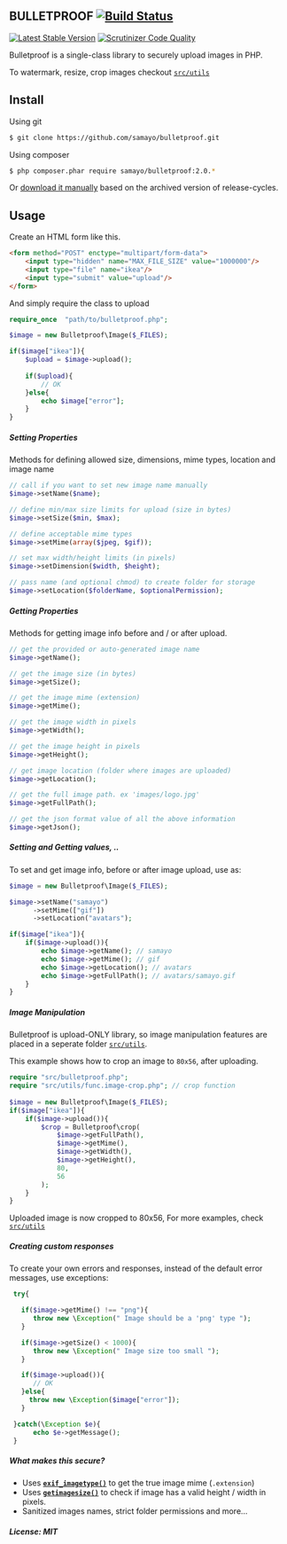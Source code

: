 ## BULLETPROOF [![Build Status](https://travis-ci.org/samayo/bulletproof.svg?branch=master)](https://travis-ci.org/samayo/bulletproof.svg?branch=master)

[![Latest Stable Version](https://poser.pugx.org/samayo/bulletproof/v/stable.svg)](https://packagist.org/packages/bullet-proof/image-uploader) [![Scrutinizer Code Quality](https://scrutinizer-ci.com/g/samayo/bulletproof/badges/quality-score.png?b=master)](https://scrutinizer-ci.com/g/samayo/bulletproof/?branch=master)


Bulletproof is a single-class library to securely upload images in PHP.    

To watermark, resize, crop images checkout [`src/utils`][utils]

Install
-----

Using git
```bash
$ git clone https://github.com/samayo/bulletproof.git
```
Using composer
````bash
$ php composer.phar require samayo/bulletproof:2.0.*
````
Or [download it manually][bulletproof_archive] based on the archived version of release-cycles.

Usage
-----

Create an HTML form like this. 
````html
<form method="POST" enctype="multipart/form-data">
	<input type="hidden" name="MAX_FILE_SIZE" value="1000000"/>
	<input type="file" name="ikea"/>
	<input type="submit" value="upload"/>
</form>
````
And simply require the class to upload
```php 
require_once  "path/to/bulletproof.php";

$image = new Bulletproof\Image($_FILES);

if($image["ikea"]){
	$upload = $image->upload(); 
	
	if($upload){
		// OK
	}else{
		echo $image["error"]; 
	}
}
```
##### Setting Properties
Methods for defining allowed size, dimensions, mime types, location and image name
````php  
// call if you want to set new image name manually
$image->setName($name); 

// define min/max size limits for upload (size in bytes) 
$image->setSize($min, $max); 

// define acceptable mime types
$image->setMime(array($jpeg, $gif));  

// set max width/height limits (in pixels)
$image->setDimension($width, $height); 

// pass name (and optional chmod) to create folder for storage
$image->setLocation($folderName, $optionalPermission);  
````

##### Getting Properties
Methods for getting image info before and / or after upload. 
````php 
// get the provided or auto-generated image name
$image->getName();

// get the image size (in bytes)
$image->getSize();

// get the image mime (extension)
$image->getMime();

// get the image width in pixels
$image->getWidth();

// get the image height in pixels
$image->getHeight();

// get image location (folder where images are uploaded)
$image->getLocation();

// get the full image path. ex 'images/logo.jpg'
$image->getFullPath();

// get the json format value of all the above information
$image->getJson();
````
##### Setting and Getting values, .. 
To set and get image info, before or after image upload, use as: 
````php 
$image = new Bulletproof\Image($_FILES);

$image->setName("samayo")
      ->setMime(["gif"])
      ->setLocation("avatars");

if($image["ikea"]){
	if($image->upload()){
		echo $image->getName(); // samayo
		echo $image->getMime(); // gif
		echo $image->getLocation(); // avatars
		echo $image->getFullPath(); // avatars/samayo.gif
	}
}
```` 

##### Image Manipulation
Bulletproof is upload-ONLY library, so image manipulation features are placed in a seperate 
folder [`src/utils`][utils]. 

This example shows how to crop an image to `80x56`, after uploading.  
```php 
require "src/bulletproof.php";
require "src/utils/func.image-crop.php"; // crop function
	
$image = new Bulletproof\Image($_FILES);
if($image["ikea"]){
	if($image->upload()){
  		$crop = Bulletproof\crop(
		  	$image->getFullPath(), 
		  	$image->getMime(),
		  	$image->getWidth(),
		  	$image->getHeight(),
		  	80,
		  	56
		);
	}
}

```
Uploaded image is now cropped to 80x56, For more examples, check [`src/utils`][utils]

##### Creating custom responses
To create your own errors and responses, instead of the default error messages, use exceptions:
````php 
 try{

   if($image->getMime() !== "png"){
      throw new \Exception(" Image should be a 'png' type ");
   }

   if($image->getSize() < 1000){
      throw new \Exception(" Image size too small ");
   }

   if($image->upload()){
      // OK
   }else{
     throw new \Exception($image["error"]);
   }

 }catch(\Exception $e){
      echo $e->getMessage(); 
 }
````


##### What makes this secure?  
* Uses **[`exif_imagetype()`][exif_imagetype_link]** to get the true image mime (`.extension`)
* Uses **[`getimagesize()`][getimagesize_link]** to check if image has a valid height / width in pixels.
* Sanitized images names, strict folder permissions and more... 

##### License: MIT
[utils]: https://github.com/samayo/bulletproof/tree/master/src/utils
[bulletproof_archive]: http://github.com/samayo/bulletproof/releases
[exif_imagetype_link]: http://php.net/manual/de/function.exif-imagetype.php
[getimagesize_link]: http://php.net/manual/en/function.getimagesize.php
